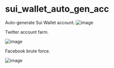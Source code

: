 # sui_wallet_auto_gen_acc
Auto-generate Sui Wallet account.
![image](https://github.com/dotanloc1998/sui_wallet_auto_gen_acc/assets/26130015/554559eb-515e-45c9-ab4d-f0d1c425558c)

Twitter account farm.

![image](https://github.com/dotanloc1998/sui_wallet_auto_gen_acc/assets/26130015/9d69eef0-2faf-4758-b4b8-b4704e53c76e)

Facebook brute force.

![image](https://github.com/dotanloc1998/sui_wallet_auto_gen_acc/assets/26130015/8c3e23ce-9ef8-4b58-8307-cbbf034bb797)
